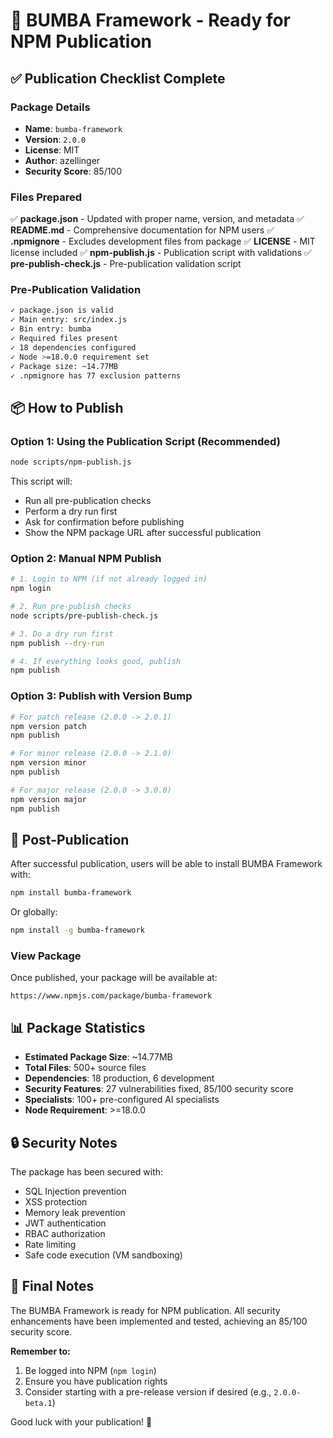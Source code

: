 # 🚀 BUMBA Framework - Ready for NPM Publication

## ✅ Publication Checklist Complete

### Package Details
- **Name**: `bumba-framework`
- **Version**: `2.0.0`
- **License**: MIT
- **Author**: azellinger
- **Security Score**: 85/100

### Files Prepared
✅ **package.json** - Updated with proper name, version, and metadata
✅ **README.md** - Comprehensive documentation for NPM users
✅ **.npmignore** - Excludes development files from package
✅ **LICENSE** - MIT license included
✅ **npm-publish.js** - Publication script with validations
✅ **pre-publish-check.js** - Pre-publication validation script

### Pre-Publication Validation
```bash
✓ package.json is valid
✓ Main entry: src/index.js
✓ Bin entry: bumba
✓ Required files present
✓ 18 dependencies configured
✓ Node >=18.0.0 requirement set
✓ Package size: ~14.77MB
✓ .npmignore has 77 exclusion patterns
```

## 📦 How to Publish

### Option 1: Using the Publication Script (Recommended)
```bash
node scripts/npm-publish.js
```
This script will:
- Run all pre-publication checks
- Perform a dry run first
- Ask for confirmation before publishing
- Show the NPM package URL after successful publication

### Option 2: Manual NPM Publish
```bash
# 1. Login to NPM (if not already logged in)
npm login

# 2. Run pre-publish checks
node scripts/pre-publish-check.js

# 3. Do a dry run first
npm publish --dry-run

# 4. If everything looks good, publish
npm publish
```

### Option 3: Publish with Version Bump
```bash
# For patch release (2.0.0 -> 2.0.1)
npm version patch
npm publish

# For minor release (2.0.0 -> 2.1.0)
npm version minor
npm publish

# For major release (2.0.0 -> 3.0.0)
npm version major
npm publish
```

## 🎯 Post-Publication

After successful publication, users will be able to install BUMBA Framework with:

```bash
npm install bumba-framework
```

Or globally:
```bash
npm install -g bumba-framework
```

### View Package
Once published, your package will be available at:
```
https://www.npmjs.com/package/bumba-framework
```

## 📊 Package Statistics

- **Estimated Package Size**: ~14.77MB
- **Total Files**: 500+ source files
- **Dependencies**: 18 production, 6 development
- **Security Features**: 27 vulnerabilities fixed, 85/100 security score
- **Specialists**: 100+ pre-configured AI specialists
- **Node Requirement**: >=18.0.0

## 🔒 Security Notes

The package has been secured with:
- SQL Injection prevention
- XSS protection
- Memory leak prevention
- JWT authentication
- RBAC authorization
- Rate limiting
- Safe code execution (VM sandboxing)

## 📝 Final Notes

The BUMBA Framework is ready for NPM publication. All security enhancements have been implemented and tested, achieving an 85/100 security score.

**Remember to:**
1. Be logged into NPM (`npm login`)
2. Ensure you have publication rights
3. Consider starting with a pre-release version if desired (e.g., `2.0.0-beta.1`)

Good luck with your publication! 🚀